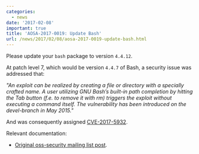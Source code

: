 ```yaml
---
categories:
  - news
date: '2017-02-08'
important: true
title: 'AOSA-2017-0019: Update Bash'
url: /news/2017/02/08/aosa-2017-0019-update-bash.html
---
```



Please update your `bash` package to version `4.4.12`.

At patch level 7, which would be version `4.4.7` of Bash, a security issue was addressed that:

*"An exploit can be realized by creating a file or directory with a specially crafted name. A user utilizing GNU Bash’s built-in path completion by hitting the Tab button (f.e. to remove it with rm) triggers the exploit without executing a command itself. The vulnerability has been introduced on the devel-branch in May 2015."*

And was consequently assigned [CVE-2017-5932](http://www.cve.mitre.org/cgi-bin/cvename.cgi?name=CVE-2017-5932).

Relevant documentation:

- [Original oss-security mailing list post](http://www.openwall.com/lists/oss-security/2017/02/07/9).